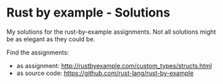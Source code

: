 # Rust by example - Solutions

My solutions for the rust-by-example assignments.
Not all solutions might be as elegant as they could be.

Find the assignments:

- as assignment: http://rustbyexample.com/custom_types/structs.html
- as source code: https://github.com/rust-lang/rust-by-example
